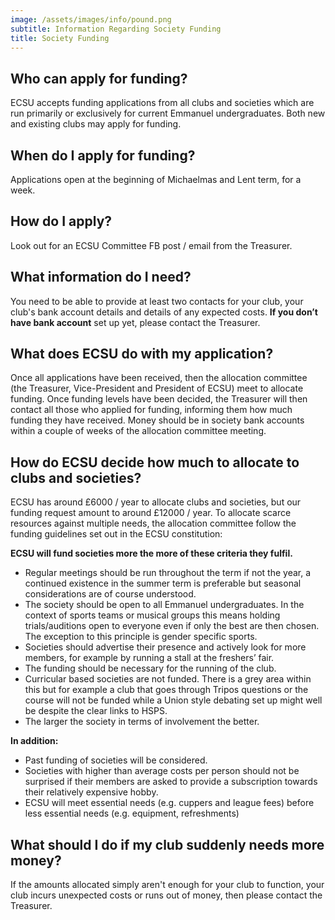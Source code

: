 ```yaml
---
image: /assets/images/info/pound.png
subtitle: Information Regarding Society Funding
title: Society Funding
---
```


## Who can apply for funding?

ECSU accepts funding applications from all clubs and societies which are run primarily or exclusively for current Emmanuel undergraduates. Both new and existing clubs may apply for funding. 							

## When do I apply for funding?

Applications open at the beginning of Michaelmas and Lent term, for a week.

## How do I apply?

Look out for an ECSU Committee FB post / email from the Treasurer.

## What information do I need?

You need to be able to provide at least two contacts for your club, your club's bank account details and details of any expected costs. **If you don’t have bank account** set up yet, please contact the Treasurer. 							

## What does ECSU do with my application?

Once all applications have been received, then the allocation committee (the Treasurer, Vice-President and President of ECSU) meet to allocate funding. Once funding levels have been decided, the Treasurer will then contact all those who applied for funding, informing them how much funding they have received. Money should be in society bank accounts within a couple of weeks of the allocation committee meeting. 							

## How do ECSU decide how much to allocate to clubs and societies?

ECSU has around £6000 / year to allocate clubs and societies, but our funding request amount to around £12000 / year. To allocate scarce resources against multiple needs, the allocation committee follow the funding guidelines set out in the ECSU constitution: 							

> 
**ECSU will fund societies more the more of these criteria they fulfil.**

- Regular meetings should be run throughout the term if not the year, a continued existence in the summer term is preferable but seasonal	considerations are of course understood.
- The society should be open to all Emmanuel undergraduates. In the context	of sports teams or musical groups this means holding trials/auditions open to everyone even if only the best are then chosen. The exception to this principle is gender specific sports.
- Societies should advertise their presence and actively look for more members, for example by running a stall at the freshers’ fair.
- The funding should be necessary for the running of the club.
- Curricular based societies are not funded. There is a grey area within this but for example a club that goes through Tripos questions or	the course will not be funded while a Union style debating set up might well be despite the clear links to HSPS.
- The larger the society in terms of involvement the better.

**In addition:**

- Past funding of societies will be considered.
- Societies with higher than average costs per person should not be surprised if their members are asked to provide a subscription towards their relatively expensive hobby. 
- ECSU will meet essential needs (e.g. cuppers and league fees) before less essential needs (e.g. equipment, refreshments) 



## What should I do if my club suddenly needs more money?

If the amounts allocated simply aren't enough for your club to function,  your club incurs unexpected costs or runs out of money, then please contact the Treasurer.